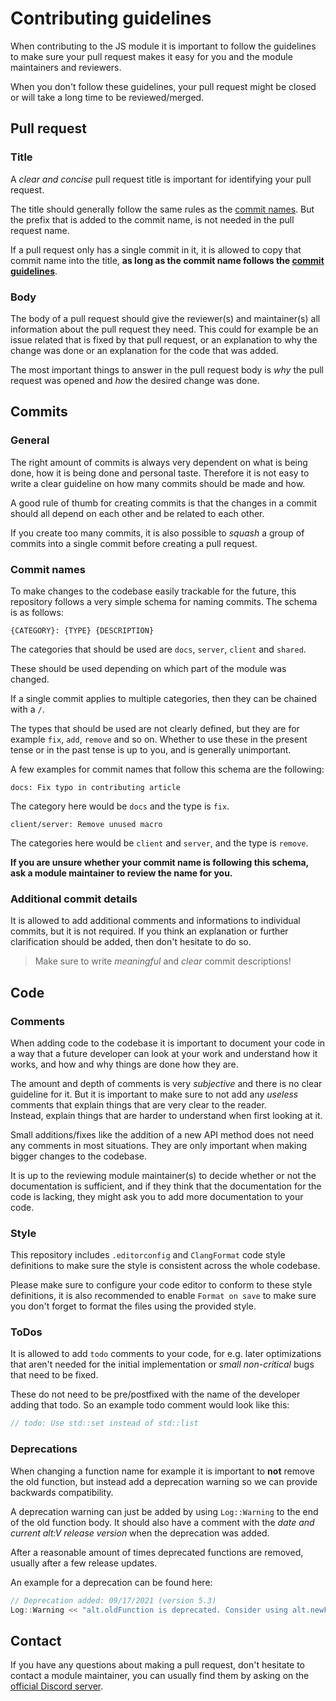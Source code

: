 # Contributing guidelines

When contributing to the JS module it is important to follow the guidelines to make sure your pull request makes it easy for you
and the module maintainers and reviewers.

When you don't follow these guidelines, your pull request might be closed or will take a long time to be reviewed/merged.

## Pull request
### Title
A *clear and concise* pull request title is important for identifying your pull request.

The title should generally follow the same rules as the [commit names](#commit-names).
But the prefix that is added to the commit name, is not needed in the pull request name.

If a pull request only has a single commit in it, it is allowed to copy that commit name
into the title, **as long as the commit name follows the [commit guidelines](#commits)**.

### Body
The body of a pull request should give the reviewer(s) and maintainer(s) all information about the pull request they need.
This could for example be an issue related that is fixed by that pull request, or an explanation to why the change was done or
an explanation for the code that was added.

The most important things to answer in the pull request body is *why* the pull request was opened and *how* the desired
change was done.

## Commits
### General
The right amount of commits is always very dependent on what is being done, how it is being done and personal taste.
Therefore it is not easy to write a clear guideline on how many commits should be made and how.

A good rule of thumb for creating commits is that the changes in a commit should all depend on each other and be related
to each other.

If you create too many commits, it is also possible to *squash* a group of commits into a single commit before creating a pull request.

### Commit names
To make changes to the codebase easily trackable for the future, this repository follows a very simple schema for naming commits.
The schema is as follows:
```
{CATEGORY}: {TYPE} {DESCRIPTION}
```

The categories that should be used are `docs`, `server`, `client` and `shared`.

These should be used depending on which part of the module was changed.

If a single commit applies to multiple categories, then they can be chained with a `/`.

The types that should be used are not clearly defined, but they are for example `fix`, `add`, `remove` and so on.
Whether to use these in the present tense or in the past tense is up to you, and is generally unimportant.

A few examples for commit names that follow this schema are the following:
```
docs: Fix typo in contributing article
```
The category here would be `docs` and the type is `fix`.

```
client/server: Remove unused macro
```
The categories here would be `client` and `server`, and the type is `remove`.

**If you are unsure whether your commit name is following this schema, ask a module maintainer to review the name for you.**

### Additional commit details
It is allowed to add additional comments and informations to individual commits, but it is not required.
If you think an explanation or further clarification should be added, then don't hesitate to do so.

> Make sure to write *meaningful* and *clear* commit descriptions!

## Code
### Comments
When adding code to the codebase it is important to document your code in a way that a future developer
can look at your work and understand how it works, and how and why things are done how they are.

The amount and depth of comments is very *subjective* and there is no clear guideline for it.
But it is important to make sure to not add any *useless* comments that explain things that are very
clear to the reader. <br>
Instead, explain things that are harder to understand when first looking at it.

Small additions/fixes like the addition of a new API method does not need any comments in most situations.
They are only important when making bigger changes to the codebase.

It is up to the reviewing module maintainer(s) to decide whether or not the documentation is sufficient,
and if they think that the documentation for the code is lacking, they might ask you to add more documentation
to your code.

### Style
This repository includes `.editorconfig` and `ClangFormat` code style definitions to make sure the style is consistent across the whole codebase.

Please make sure to configure your code editor to conform to these style definitions, it is also recommended to enable `Format on save`
to make sure you don't forget to format the files using the provided style.

### ToDos
It is allowed to add `todo` comments to your code, for e.g. later optimizations that aren't needed for the initial implementation
or *small non-critical* bugs that need to be fixed.

These do not need to be pre/postfixed with the name of the developer adding that todo.
So an example todo comment would look like this:
```cpp
// todo: Use std::set instead of std::list
```

### Deprecations
When changing a function name for example it is important to **not** remove the old function, but instead add a deprecation warning
so we can provide backwards compatibility.

A deprecation warning can just be added by using `Log::Warning` to the end of the old function body.
It should also have a comment with the *date and current alt:V release version* when the deprecation was added.

After a reasonable amount of times deprecated functions are removed, usually after a few release updates.

An example for a deprecation can be found here:
```cpp
// Deprecation added: 09/17/2021 (version 5.3)
Log::Warning << "alt.oldFunction is deprecated. Consider using alt.newFunction instead." << Log::Endl;
```

## Contact

If you have any questions about making a pull request, don't hesitate to contact a module maintainer,
you can usually find them by asking on the [official Discord server](https://discord.altv.mp).

